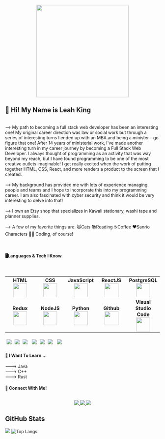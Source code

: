 <p align="center"><img height=300px width=300px src="https://user-images.githubusercontent.com/74308960/134696283-e55004a6-ce13-4f98-a32f-ede57b557221.png"
></p>



<h2>👋 Hi! My Name is Leah King</h2> 
<br>
--> My path to becoming a full stack web developer has been an interesting one!  My original career direction was law or social work but through a series of interesting turns I ended up with an MBA and being a minister - go figure that one!  After 14 years of ministerial work, I've made another interesting turn in my career journey by becoming a Full Stack Web Developer.  I always thought of programming as an activity that was way beyond my reach, but I have found programming to be one of the most creative outlets imaginable!  I get really excited when the work of putting together HTML, CSS, React, and more renders a product to the screen that I created.<br>
<br>
-->  My background has provided me with lots of experience managing people and teams and I hope to incorporate this into my programming career. I am also fascinated with cyber security and think it would be very interesting to delve into that!<br>
<br>
-->  I own an Etsy shop that specializes in Kawaii stationary, washi tape and planner supplies.<br>
<br>
-->  A few of my favorite things are: 🐱Cats 📚Reading ☕Coffee ❤️Sanrio Characters 👩‍💻 Coding, of course!<br>
</br>
<br>
<h4>🖥️Languages & Tech I Know</h4>    
<br>
<table>
<tbody>
 
<td align="center" width="20%">
<span><b><center>HTML</center></b></span> 
<img height=45px src="https://img.icons8.com/color/2x/html-5.png"> 
</td>

<td align="center" width="20%">
<span><b><center>CSS</center></b></span> 
<img height=45px src="https://img.icons8.com/color/2x/css.png"> 
</td>

<td align="center" width="20%">
<span><b><center>JavaScript</center></b></span> 
<img height=45px src="https://img.icons8.com/color/2x/javascript.png"> 
</td>

<td align="center" width="20%">
<span><b><center>ReactJS</center></b></span> 
<img height=45px src="https://img.icons8.com/ultraviolet/2x/react.png"> 
</td>
  
<td align="center" width="20%">
<span><b><center>PostgreSQL</center></b></span> 
<img height=45px src="https://img.icons8.com/color/48/000000/postgreesql.png">
</td> 
</tr>
 
<td align="center" width="20%">
<span><b><center>Redux</center></b></span> 
<img height=45px src="https://img.icons8.com/color/2x/redux.png"> 
</td>

<td align="center" width="20%">
<span><b><center>NodeJS</center></b></span> 
<img height=45px src="https://img.icons8.com/color/2x/nodejs.png"> 
</td>

<td align="center" width="20%">
<span><b><center>Python</center></b></span> 
<img height=45px src="https://img.icons8.com/color/2x/python.png"> 
</td>

<td align="center" width="20%">
<span><b><center>Github</center></b></span> 
<img height=45px src="https://img.icons8.com/ios-glyphs/2x/github-2.png"> 
</td>

<td align="center" width="20%">
<span><b><center>Visual Studio Code</center></b></span> 
<img height=45px src="https://img.icons8.com/color/48/000000/visual-studio-code-2019.png"/>

</tr>
</tbody>
</table>

<p>
<img src="https://img.shields.io/badge/BackEnd-Express.js-informational?style=flat&logo=express.js&logoColor=white&color=2596be" style="margin:5px"><img src="https://img.shields.io/badge/API Tool-Postman-informational?style=flat&logo=postman&logoColor=white&color=2596be" style="margin:5px" /><img src="https://img.shields.io/badge/BackEnd Authentication-JWT-informational?style=flat&logo=jwt&logoColor=white&color=2596be" style="margin:5px" /> <img src="https://img.shields.io/badge/Query Builder-Knex.js-informational?style=flat&logo=knex.js&logoColor=white&color=2596be" style="margin:5px" /><img src="https://img.shields.io/badge/FrontEnd Validation-YUP-informational?style=flat&logo=yup&logoColor=white&color=2596be" style="margin:5px" /><img src="https://img.shields.io/badge/Testing-Jest-informational?style=flat&logo=jest&logoColor=white&color=2596be" style="margin:5px" /> <img src="https://img.shields.io/badge/Testing-Cypress-informational?style=flat&logo=cypress&logoColor=white&color=2596be" style="margin:5px" />
</p>

<h4>🌱 I Want To Learn ...</h4>
 ---> Java<br>
 ---> C++<br>
 ---> Rust
<br>

<h4>🐹 Connect With Me!
  <p align="center"><br/>
   <a href="https://www.linkedin.com/in/leah-king-8323a0201//">
    <img src="https://img.shields.io/badge/linkedin-leah--king--8323a0201/-blue">
  </a>
  
  <a href="https://www.instagram.com/dancingheart714/">
    <img src="https://img.shields.io/badge/instagram-dancingheart714-brightgreen">
  </a>
  
  <a href="https://www.github.com/dancingheart714/">
    <img src="https://img.shields.io/badge/github-dancingheart714-violet">
  </a>
</p>

 
 ## GitHub Stats
![](https://github-readme-stats.jha-vineet69.vercel.app/api?username=dancingheart714&hide=stars&show_icons=true&hide_border=true&theme=omni) ![Top Langs](https://github-readme-stats.vercel.app/api/top-langs/?username=dancingheart714&hide=smalltalk&theme=omni&layout=compact&hide_border=true)



